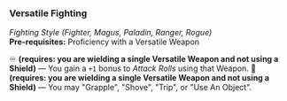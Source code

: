### Versatile Fighting
*Fighting Style (Fighter, Magus, Paladin, Ranger, Rogue)*  
**Pre-requisites:** Proficiency with a Versatile Weapon

♾️ **(requires: you are wielding a single Versatile Weapon and not using a Shield)** — You gain a `+1` bonus to *Attack Rolls* using that Weapon.
🔷 **(requires: you are wielding a single Versatile Weapon and not using a Shield)** — You may "Grapple", "Shove", "Trip", or "Use An Object".
